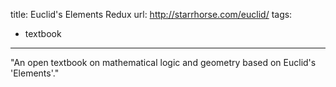 title: Euclid's Elements Redux
url: http://starrhorse.com/euclid/
tags:
  - textbook
---
"An open textbook on mathematical logic and geometry based on Euclid's 'Elements'."
